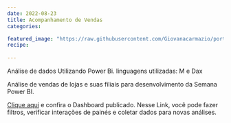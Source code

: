 ```yaml
---
date: 2022-08-23
title: Acompanhamento de Vendas
categories:

featured_image: "https://raw.githubusercontent.com/Giovanacarmazio/portifolio/main/images/Acompanhamento%20de%20Vendas.jpg"
recipe:
 
---
```



Análise de dados Utilizando Power Bi. linguagens utilizadas: M e Dax


Análise de vendas de lojas e suas filiais para desenvolvimento da Semana Power BI.


<a href="https://app.powerbi.com/view?r=eyJrIjoiNDgyYTA2ODktNWJjNC00ZjdhLWJlNzItMGFhZWE4NzhmMzMzIiwidCI6ImU5YzYxMzhlLTQyZmUtNGM3MS1iMWFkLTc1ZjA1NTdiOWI0NSJ9">Clique aqui</a> e confira o Dashboard publicado.
Nesse Link, você pode fazer filtros, verificar interações de painés e coletar dados para novas análises.

